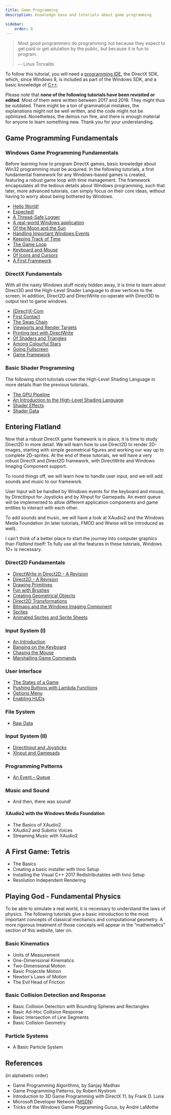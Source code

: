 ```yaml
---
title: Game Programming
description: Knowledge base and tutorials about game programming

sidebar:
    order: 0
---
```


> Most good programmers do programming not because they expect to get paid or get adulation by the public, but because
> it is fun to program.
>
> -- Linus Torvalds

To follow this tutorial, you will need
a [programming IDE](https://en.wikipedia.org/wiki/Comparison_of_integrated_development_environments#C.2FC.2B.2B), the
DirectX SDK, which, since Windows 8, is included as part of the Windows SDK, and a basic knowledge
of [C++](http://www.stroustrup.com/C++.html).

Please note that **none of the following tutorials have been revisited or edited**.
Most of them were written between 2017 and 2019. They might thus be outdated. There might
be a ton of grammatical mistakes, the explanations might not be well written, and the code might not be optimized.
Nonetheless, the demos run fine, and there is enough material for anyone to learn something new. Thank you for your
understanding.

## Game Programming Fundamentals

### Windows Game Programming Fundamentals
Before learning how to program DirectX games, basic knowledge about Win32 programming must be acquired. In the following
tutorials, a first fundamental framework for any Windows-based games is created, featuring a robust game loop with time
management. The framework encapsulates all the tedious details about Windows programming, such that later, more advanced
tutorials, can simply focus on their core ideas, without having to worry about being bothered by Windows.

* [Hello World!](fundamentals/windows/helloworld)
* [Expected!](../fundamentals/c/exceptions)
* [A Thread-Safe Logger](../fundamentals/c/threadsafelogger)
* [A real-world Windows application](../fundamentals/windows/windowsapplication)
* [Of the Moon and the Sun](../fundamentals/scripting/lua)
* [Handling Important Windows Events](../fundamentals/windows/windowsevents)
* [Keeping Track of Time](../fundamentals/mathematics/time)
* [The Game Loop](../fundamentals/mathematics/gameloop)
* [Keyboard and Mouse](../fundamentals/windows/mousekeyboard)
* [Of Icons and Cursors](../fundamentals/windows/iconscursors)
* [A First Framework](../fundamentals/windows/framework)

### DirectX Fundamentals

With all the nasty Windows stuff nicely hidden away, it is time to learn about Direct3D and the High-Level Shader
Language to draw vertices to the screen. In addition, Direct2D and DirectWrite co-operate with Direct3D to output text
to game windows.

* [(Direct)X-Com](../fundamentals/directx/xcom)
* [First Contact](../fundamentals/directx/firstcontact)
* [The Swap Chain](../fundamentals/directx/swap)
* [Viewports and Render Targets](../fundamentals/directx/viewports)
* [Printing text with DirectWrite](../fundamentals/directx/directwrite)
* [Of Shaders and Triangles](../fundamentals/directx/shadertriangles)
* [Among Colourful Stars](../fundamentals/directx/starfield)
* [Going Fullscreen](../fundamentals/directx/fullscreen)
* [Game Framework](../fundamentals/directx/firstframework)

### Basic Shader Programming
The following short tutorials cover the High-Level Shading Language in more details than the previous tutorials.

* [The GPU Pipeline](../fundamentals/shaders/pipeline)
* [An Introduction to the High-Level Shading Language](../fundamentals/shaders/hlsl)
* [Shader Effects](../fundamentals/shaders/shaders)
* [Shader Data](../fundamentals/shaders/shaderdata)

## Entering Flatland

Now that a robust DirectX game framework is in place, it is time to study Direct2D in more detail. We will learn how to
use Direct2D to render 2D-images, starting with simple geometrical figures and working our way up to complete
2D-sprites.
At the end of these tutorials, we will have a very robust DirectX and Direct2D framework, with DirectWrite and Windows
Imaging Component support.

To round things off, we will learn how to handle user input, and we will add sounds and music to our framework.

User Input will be handled by Windows events for the keyboard and mouse, by DirectInput for Joysticks and by XInput for
Gamepads. An event queue will be implemented to allow different application components and game entities to interact
with each other.

To add sounds and music, we will have a look at XAudio2 and the Windows Media Foundation (in later tutorials, FMOD and
Wwise will be introduced as well).

I can't think of a better place to start the journey into computer graphics than *Flatland* itself! To fully use all the
features in these tutorials, Windows 10+ is necessary.

### Direct2D Fundamentals
* [DirectWrite in Direct2D - A Revision](../flatland/direct2d/directwrite)
* [Direct2D - A Revision](../flatland/direct2d/direct2d)
* [Drawing Primitives](../flatland/direct2d/primitives)
* [Fun with Brushes](../flatland/direct2d/brushes)
* [Creating Geometrical Objects](../flatland/direct2d/geometries)
* [Direct2D Transformations](../flatland/direct2d/transformations)
* [Bitmaps and the Windows Imaging Component](../flatland/direct2d/bitmaps)
* [Sprites](../flatland/direct2d/sprites)
* [Animated Sprites and Sprite Sheets](../flatland/direct2d/animatedsprites)

### Input System (I)
* [An Introduction](../flatland/input/userinput)
* [Banging on the Keyboard](../flatland/input/keyboard)
* [Chasing the Mouse](../flatland/input/mouse)
* [Marshalling Game Commands](../flatland/input/gamecommands)

### User Interface
* [The States of a Game](../flatland/interface/states)
* [Pushing Buttons with Lambda Functions](../flatland/interface/lambdabuttons)
* [Options Menu](../flatland/interface/optionsMenu)
* [Enabling HUDs](../flatland/interface/huds)

### File System
* [Raw Data](../flatland/file-system/rawdata)

### Input System (II)
* [DirectInput and Joysticks](../flatland/input/joysticks)
* [XInput and Gamepads](../flatland/input/gamepads)

### Programming Patterns
* [An Event - Queue](../flatland/programming-patterns/queue)

### Music and Sound
* And then, there was sound!

#### XAudio2 with the Windows Media Foundation
* The Basics of XAudio2
* XAudio2 and Submix Voices
* Streaming Music with XAudio2

## A First Game: Tetris
* The Basics
* Creating a basic installer with Inno Setup
* Installing the Visual C++ 2017 Redistributables with Inno Setup
* Resolution Independent Rendering

## Playing God - Fundamental Physics
To be able to simulate a real world, it is necessary to understand the laws of physics. The following tutorials give a
basic introduction to the most important concepts of classical mechanics and computational geometry. A more rigorous
treatment of those concepts will appear in the “mathematics” section of this website, later on.

### Basic Kinematics
* Units of Measurement
* One-Dimensional Kinematics
* Two-Dimensional Motion
* Basic Projectile Motion
* Newton's Laws of Motion
* The Evil Head of Friction

### Basic Collision Detection and Response
* Basic Collision Detection with Bounding Spheres and Rectangles
* Basic Ad-Hoc Collision Response
* Basic Intersection of Line Segments
* Basic Collision Geometry

### Particle Systems
* A Basic Particle System

## References

(in alphabetic order)
* Game Programming Algorithms, by Sanjay Madhav
* Game Programming Patterns, by Robert Nystrom
* Introduction to 3D Game Programming with DirectX 11, by Frank D. Luna
* Microsoft Developer Network ([MSDN](https://msdn.microsoft.com/en-us/library/windows/desktop/ee663274(v=vs.85)))
* Tricks of the Windows Game Programming Gurus, by André LaMothe
